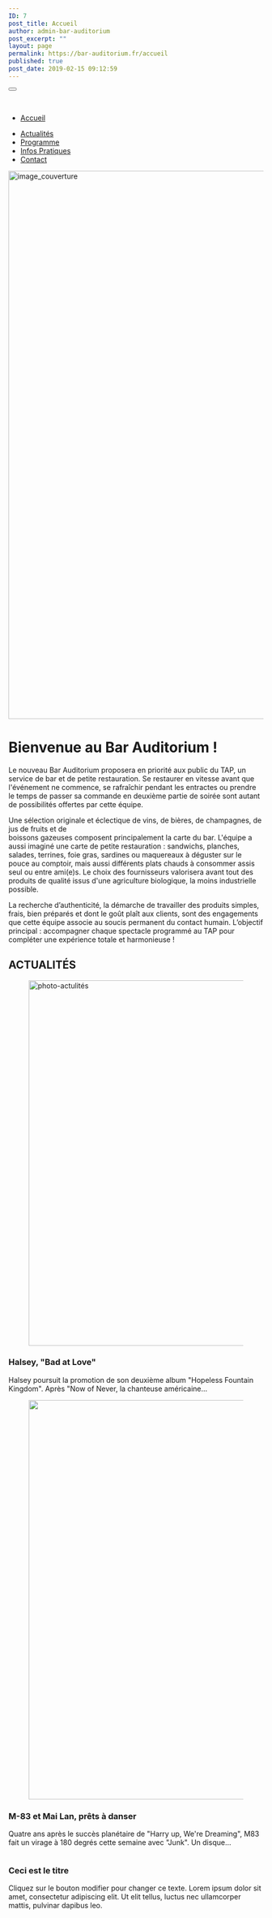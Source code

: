 ```yaml
---
ID: 7
post_title: Accueil
author: admin-bar-auditorium
post_excerpt: ""
layout: page
permalink: https://bar-auditorium.fr/accueil
published: true
post_date: 2019-02-15 09:12:59
---
```

<button id="elementor-menu-toggle"></button>
				<nav itemtype="http://schema.org/SiteNavigationElement" itemscope="itemscope" id="elementor-navigation" role="navigation" aria-label="Elementor Menu">				
				<ul id="elementor-navmenu"><li id="menu-item-19"><a href="https://bar-auditorium.fr/accueil">Accueil</a></li>
<li id="menu-item-20"><a href="https://bar-auditorium.fr/hello-world">Actualités</a></li>
<li id="menu-item-18"><a href="https://bar-auditorium.fr/programmes">Programme</a></li>
<li id="menu-item-17"><a href="https://bar-auditorium.fr/infos-pratiques">Infos Pratiques</a></li>
<li id="menu-item-16"><a href="https://bar-auditorium.fr/contact">Contact</a></li>
</ul>		
								</nav>
										<img width="1920" height="1080" src="https://bar-auditorium.fr/wp-content/uploads/2019/02/banblue.jpg" alt="image_couverture" srcset="https://bar-auditorium.fr/wp-content/uploads/2019/02/banblue.jpg 1920w, https://bar-auditorium.fr/wp-content/uploads/2019/02/banblue-300x169.jpg 300w, https://bar-auditorium.fr/wp-content/uploads/2019/02/banblue-768x432.jpg 768w, https://bar-auditorium.fr/wp-content/uploads/2019/02/banblue-1024x576.jpg 1024w, https://bar-auditorium.fr/wp-content/uploads/2019/02/banblue-1568x882.jpg 1568w" sizes="(max-width: 1920px) 100vw, 1920px" />											
			<h1>Bienvenue au Bar Auditorium !</h1>		
		<p>Le nouveau Bar Auditorium proposera en priorité aux public du TAP, un service de bar et de petite restauration. Se restaurer en vitesse avant que l'événement ne commence, se rafraîchir pendant les entractes ou prendre le temps de passer sa commande en deuxième partie de soirée sont autant de possibilités offertes par cette équipe.</p>
<p>Une sélection originale et éclectique de vins, de bières, de champagnes, de jus de fruits et de<br>boissons gazeuses composent principalement la carte du bar. L'équipe a aussi imaginé une carte de petite restauration : sandwichs, planches, salades, terrines, foie gras, sardines ou maquereaux à déguster sur le pouce au comptoir, mais aussi différents plats chauds à consommer assis seul ou entre ami(e)s. Le choix des fournisseurs valorisera avant tout des produits de qualité issus d'une agriculture biologique, la moins industrielle possible.</p>
<p>La recherche d’authenticité, la démarche de travailler des produits simples, frais, bien préparés et dont le goût plaît aux clients, sont des engagements que cette équipe associe au soucis permanent du contact humain. L’objectif principal : accompagner chaque spectacle programmé au TAP pour compléter une expérience totale et harmonieuse !</p>		
			<h2>ACTUALITÉS</h2>		
			<figure><img width="1080" height="720" src="https://bar-auditorium.fr/wp-content/uploads/2019/02/photo-1505842465776-3b4953ca4f44.jpg" alt="photo-actulités" srcset="https://bar-auditorium.fr/wp-content/uploads/2019/02/photo-1505842465776-3b4953ca4f44.jpg 1080w, https://bar-auditorium.fr/wp-content/uploads/2019/02/photo-1505842465776-3b4953ca4f44-300x200.jpg 300w, https://bar-auditorium.fr/wp-content/uploads/2019/02/photo-1505842465776-3b4953ca4f44-768x512.jpg 768w, https://bar-auditorium.fr/wp-content/uploads/2019/02/photo-1505842465776-3b4953ca4f44-1024x683.jpg 1024w" sizes="(max-width: 1080px) 100vw, 1080px" /></figure><h3>Halsey, "Bad at Love"</h3><p>Halsey poursuit la promotion de son deuxième album "Hopeless Fountain Kingdom". Après "Now of Never, la chanteuse américaine...
</p>		
			<figure><img width="1270" height="787" src="https://bar-auditorium.fr/wp-content/uploads/2019/02/partybanner.jpg" alt="" srcset="https://bar-auditorium.fr/wp-content/uploads/2019/02/partybanner.jpg 1270w, https://bar-auditorium.fr/wp-content/uploads/2019/02/partybanner-300x186.jpg 300w, https://bar-auditorium.fr/wp-content/uploads/2019/02/partybanner-768x476.jpg 768w, https://bar-auditorium.fr/wp-content/uploads/2019/02/partybanner-1024x635.jpg 1024w" sizes="(max-width: 1270px) 100vw, 1270px" /></figure><h3>M-83 et Mai Lan, prêts à danser</h3><p>Quatre ans après le succès planétaire de "Harry up, We're Dreaming", M83 fait un virage à 180 degrés cette semaine avec "Junk". Un disque...</p>		
			<figure><img src="https://bar-auditorium.fr/wp-content/plugins/elementor/assets/images/placeholder.png" title="" alt="" /></figure><h3>Ceci est le titre</h3><p>Cliquez sur le bouton modifier pour changer ce texte. Lorem ipsum dolor sit amet, consectetur adipiscing elit. Ut elit tellus, luctus nec ullamcorper mattis, pulvinar dapibus leo.</p>